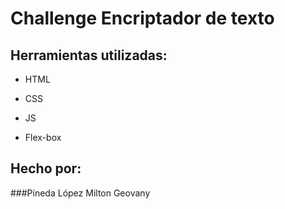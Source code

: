 # Challenge Encriptador de texto

## Herramientas utilizadas:

* HTML

* CSS

* JS

* Flex-box

## Hecho por:

###Pineda López Milton Geovany
